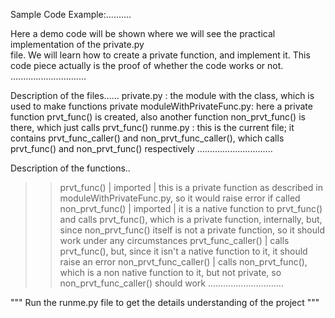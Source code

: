 Sample Code Example:..........

Here a demo code will be shown where we will see the practical implementation of the private.py</br>
file. We will learn how to create a private function, and implement it. This code piece actually
is the proof of whether the code works or not.
..............................


Description of the files......
private.py              : the module with the class, which is used to make functions private
moduleWithPrivateFunc.py: here a private function prvt_func() is created, also another function
                            non_prvt_func() is there, which just calls prvt_func()
runme.py                : this is the current file; it contains prvt_func_caller() and non_prvt_func_caller(),
                            which calls prvt_func() and non_prvt_func() respectively
..............................


Description of the functions..
>> prvt_func() | imported     | this is a private function as described in moduleWithPrivateFunc.py,
                                so it would raise error if called
>> non_prvt_func() | imported | it is a native function to prvt_func() and calls prvt_func(), which is
                                a private function, internally, but, since non_prvt_func() itself is not
                                a private function, so it should work under any circumstances
>> prvt_func_caller()         | calls prvt_func(), but, since it isn't a native function to it, it should raise an error
>> non_prvt_func_caller()     | calls non_prvt_func(), which is a non native function to it, but not private, so
                                non_prvt_func_caller() should work
..............................


"""  Run the runme.py file to get the details understanding of the project  """

